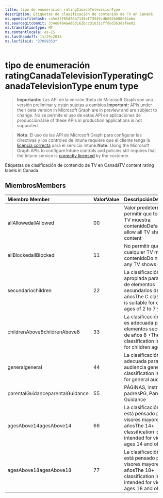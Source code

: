 ```yaml
---
title: tipo de enumeración ratingCanadaTelevisionType
description: Etiquetas de clasificación de contenido de TV en Canadá
ms.openlocfilehash: ca5e35f05d76a7135ef73949cdb804b088d61ebe
ms.sourcegitcommit: 334e84b4aed63162bcc31831cffd6d363dafee02
ms.translationtype: MT
ms.contentlocale: es-ES
ms.lasthandoff: 11/29/2018
ms.locfileid: "27089353"
---
```

# <a name="ratingcanadatelevisiontype-enum-type"></a><span data-ttu-id="54088-103">tipo de enumeración ratingCanadaTelevisionType</span><span class="sxs-lookup"><span data-stu-id="54088-103">ratingCanadaTelevisionType enum type</span></span>

> <span data-ttu-id="54088-104">**Importante:** Las API de la versión /beta de Microsoft Graph son una versión preliminar y están sujetas a cambios.</span><span class="sxs-lookup"><span data-stu-id="54088-104">**Important:** APIs under the / beta version in Microsoft Graph are in preview and are subject to change.</span></span> <span data-ttu-id="54088-105">No se permite el uso de estas API en aplicaciones de producción.</span><span class="sxs-lookup"><span data-stu-id="54088-105">Use of these APIs in production applications is not supported.</span></span>

> <span data-ttu-id="54088-106">**Nota:** El uso de las API de Microsoft Graph para configurar las directivas y los controles de Intune requiere que el cliente tenga la [licencia correcta](https://go.microsoft.com/fwlink/?linkid=839381) para el servicio Intune.</span><span class="sxs-lookup"><span data-stu-id="54088-106">**Note:** Using the Microsoft Graph APIs to configure Intune controls and policies still requires that the Intune service is [correctly licensed](https://go.microsoft.com/fwlink/?linkid=839381) by the customer.</span></span>

<span data-ttu-id="54088-107">Etiquetas de clasificación de contenido de TV en Canadá</span><span class="sxs-lookup"><span data-stu-id="54088-107">TV content rating labels in Canada</span></span>
## <a name="members"></a><span data-ttu-id="54088-108">Miembros</span><span class="sxs-lookup"><span data-stu-id="54088-108">Members</span></span>
|<span data-ttu-id="54088-109">Miembro	</span><span class="sxs-lookup"><span data-stu-id="54088-109">Member</span></span>|<span data-ttu-id="54088-110">Valor</span><span class="sxs-lookup"><span data-stu-id="54088-110">Value</span></span>|<span data-ttu-id="54088-111">Descripción</span><span class="sxs-lookup"><span data-stu-id="54088-111">Description</span></span>|
|:---|:---|:---|
|<span data-ttu-id="54088-112">allAllowed</span><span class="sxs-lookup"><span data-stu-id="54088-112">allAllowed</span></span>|<span data-ttu-id="54088-113">0</span><span class="sxs-lookup"><span data-stu-id="54088-113">0</span></span>|<span data-ttu-id="54088-114">Valor predeterminado, permitir que todos los TV muestra contenido</span><span class="sxs-lookup"><span data-stu-id="54088-114">Default value, allow all TV shows content</span></span>|
|<span data-ttu-id="54088-115">allBlocked</span><span class="sxs-lookup"><span data-stu-id="54088-115">allBlocked</span></span>|<span data-ttu-id="54088-116">1</span><span class="sxs-lookup"><span data-stu-id="54088-116">1</span></span>|<span data-ttu-id="54088-117">No permitir que cualquier TV muestra contenido</span><span class="sxs-lookup"><span data-stu-id="54088-117">Do not allow any TV shows content</span></span>|
|<span data-ttu-id="54088-118">secundario</span><span class="sxs-lookup"><span data-stu-id="54088-118">children</span></span>|<span data-ttu-id="54088-119">2</span><span class="sxs-lookup"><span data-stu-id="54088-119">2</span></span>|<span data-ttu-id="54088-120">La clasificación de C es apropiada para mayores de elementos secundarios de 2 a 7 años</span><span class="sxs-lookup"><span data-stu-id="54088-120">The C classification is suitable for children ages of 2 to 7 years</span></span>|
|<span data-ttu-id="54088-121">childrenAbove8</span><span class="sxs-lookup"><span data-stu-id="54088-121">childrenAbove8</span></span>|<span data-ttu-id="54088-122">3</span><span class="sxs-lookup"><span data-stu-id="54088-122">3</span></span>|<span data-ttu-id="54088-123">La clasificación de C8 es adecuada para elementos secundarios de años 8 +</span><span class="sxs-lookup"><span data-stu-id="54088-123">The C8 classification is suitable for children ages 8+</span></span>|
|<span data-ttu-id="54088-124">general</span><span class="sxs-lookup"><span data-stu-id="54088-124">general</span></span>|<span data-ttu-id="54088-125">4</span><span class="sxs-lookup"><span data-stu-id="54088-125">4</span></span>|<span data-ttu-id="54088-126">La clasificación G es adecuada para una audiencia general</span><span class="sxs-lookup"><span data-stu-id="54088-126">The G classification is suitable for general audience</span></span>|
|<span data-ttu-id="54088-127">parentalGuidance</span><span class="sxs-lookup"><span data-stu-id="54088-127">parentalGuidance</span></span>|<span data-ttu-id="54088-128">5</span><span class="sxs-lookup"><span data-stu-id="54088-128">5</span></span>|<span data-ttu-id="54088-129">PÁGINAS, instrucciones padres</span><span class="sxs-lookup"><span data-stu-id="54088-129">PG, Parental Guidance</span></span>|
|<span data-ttu-id="54088-130">agesAbove14</span><span class="sxs-lookup"><span data-stu-id="54088-130">agesAbove14</span></span>|<span data-ttu-id="54088-131">6</span><span class="sxs-lookup"><span data-stu-id="54088-131">6</span></span>|<span data-ttu-id="54088-132">La clasificación de 14 + está pensado para los visores mayores de 14 años</span><span class="sxs-lookup"><span data-stu-id="54088-132">The 14+ classification is intended for viewers ages 14 and older</span></span>|
|<span data-ttu-id="54088-133">agesAbove18</span><span class="sxs-lookup"><span data-stu-id="54088-133">agesAbove18</span></span>|<span data-ttu-id="54088-134">7</span><span class="sxs-lookup"><span data-stu-id="54088-134">7</span></span>|<span data-ttu-id="54088-135">La clasificación de 18 + está pensado para los visores mayores de 18 años</span><span class="sxs-lookup"><span data-stu-id="54088-135">The 18+ classification is intended for viewers ages 18 and older</span></span>|





